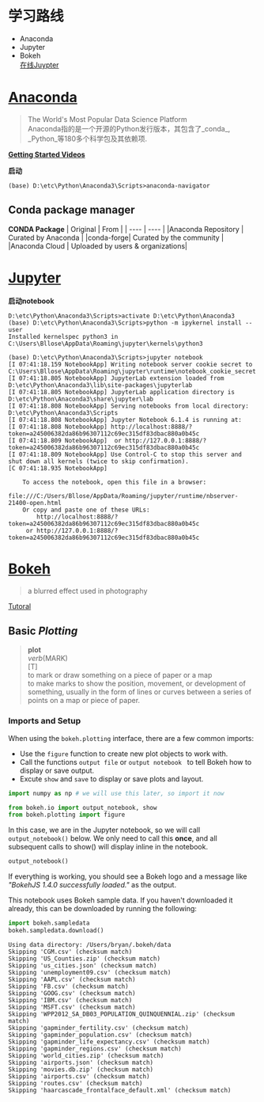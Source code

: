 # 学习路线
- Anaconda
- Jupyter
- Bokeh  
[在线Juypter](https://www.jianshu.com/p/e009997ab5d8)

# [Anaconda](https://www.anaconda.com/)
> The World's Most Popular Data Science Platform  
Anaconda指的是一个开源的Python发行版本，其包含了_conda_, _Python_等180多个科学包及其依赖项.

**[Getting Started Videos](https://anaconda.cloud/tutorials/getting-started-with-anaconda-individual-edition?source=download)**

**启动**
```
(base) D:\etc\Python\Anaconda3\Scripts>anaconda-navigator
```  

## Conda package manager
**CONDA Package**
| Original | From |
| ---- | ----  |
|Anaconda Repository | Curated by Anaconda |
|conda-forge| Curated by the community |
|Anaconda Cloud | Uploaded by users & organizations|



# [Jupyter](https://jupyter.org/)

**启动notebook**
``` CMD
D:\etc\Python\Anaconda3\Scripts>activate D:\etc\Python\Anaconda3   
(base) D:\etc\Python\Anaconda3\Scripts>python -m ipykernel install --user  
Installed kernelspec python3 in C:\Users\Bllose\AppData\Roaming\jupyter\kernels\python3

(base) D:\etc\Python\Anaconda3\Scripts>jupyter notebook
[I 07:41:18.159 NotebookApp] Writing notebook server cookie secret to C:\Users\Bllose\AppData\Roaming\jupyter\runtime\notebook_cookie_secret
[I 07:41:18.805 NotebookApp] JupyterLab extension loaded from D:\etc\Python\Anaconda3\lib\site-packages\jupyterlab
[I 07:41:18.805 NotebookApp] JupyterLab application directory is D:\etc\Python\Anaconda3\share\jupyter\lab
[I 07:41:18.808 NotebookApp] Serving notebooks from local directory: D:\etc\Python\Anaconda3\Scripts
[I 07:41:18.808 NotebookApp] Jupyter Notebook 6.1.4 is running at:
[I 07:41:18.808 NotebookApp] http://localhost:8888/?token=a245006382da86b96307112c69ec315df83dbac880a0b45c
[I 07:41:18.809 NotebookApp]  or http://127.0.0.1:8888/?token=a245006382da86b96307112c69ec315df83dbac880a0b45c
[I 07:41:18.809 NotebookApp] Use Control-C to stop this server and shut down all kernels (twice to skip confirmation).
[C 07:41:18.935 NotebookApp]

    To access the notebook, open this file in a browser:
        file:///C:/Users/Bllose/AppData/Roaming/jupyter/runtime/nbserver-21400-open.html
    Or copy and paste one of these URLs:
        http://localhost:8888/?token=a245006382da86b96307112c69ec315df83dbac880a0b45c
     or http://127.0.0.1:8888/?token=a245006382da86b96307112c69ec315df83dbac880a0b45c
```


# [Bokeh](https://bokeh.org/)
> a blurred effect used in photography  
> 
[Tutoral](https://hub.gke2.mybinder.org/user/bokeh-bokeh-notebooks-x9dz64d4/notebooks/tutorial/00%20-%20Introduction%20and%20Setup.ipynb)
## Basic _Plotting_  
> **plot**  
> _verb_(MARK)  
> \[T\]  
> to mark or draw something on a piece of paper or a map  
> to make marks to show the position, movement, or development of something, usually in the form of lines or curves between a series of points on a map or piece of paper.  

### Imports and Setup
When using the ``` bokeh.plotting ``` interface, there are a few common imports:
- Use the ``` figure ``` function to create new plot objects to work with.
- Call the functions ``` output file ``` or ```output notebook ``` to tell Bokeh how to display or save output.
- Excute ``` show ``` and ``` save ``` to display or save plots and layout.  
``` Python
import numpy as np # we will use this later, so import it now

from bokeh.io import output_notebook, show
from bokeh.plotting import figure
```  
In this case, we are in the Jupyter notebook, so we will call ```output_notebook()``` below. We only need to call this **once**, and all subsequent calls to show() will display inline in the notebook.  
``` Python
output_notebook()
```  
If everything is working, you should see a Bokeh logo and a message like _"BokehJS 1.4.0 successfully loaded."_ as the output.  

This notebook uses Bokeh sample data. If you haven't downloaded it already, this can be downloaded by running the following:  
``` Python
import bokeh.sampledata
bokeh.sampledata.download()
```   
```
Using data directory: /Users/bryan/.bokeh/data
Skipping 'CGM.csv' (checksum match)
Skipping 'US_Counties.zip' (checksum match)
Skipping 'us_cities.json' (checksum match)
Skipping 'unemployment09.csv' (checksum match)
Skipping 'AAPL.csv' (checksum match)
Skipping 'FB.csv' (checksum match)
Skipping 'GOOG.csv' (checksum match)
Skipping 'IBM.csv' (checksum match)
Skipping 'MSFT.csv' (checksum match)
Skipping 'WPP2012_SA_DB03_POPULATION_QUINQUENNIAL.zip' (checksum match)
Skipping 'gapminder_fertility.csv' (checksum match)
Skipping 'gapminder_population.csv' (checksum match)
Skipping 'gapminder_life_expectancy.csv' (checksum match)
Skipping 'gapminder_regions.csv' (checksum match)
Skipping 'world_cities.zip' (checksum match)
Skipping 'airports.json' (checksum match)
Skipping 'movies.db.zip' (checksum match)
Skipping 'airports.csv' (checksum match)
Skipping 'routes.csv' (checksum match)
Skipping 'haarcascade_frontalface_default.xml' (checksum match)
```  
 
